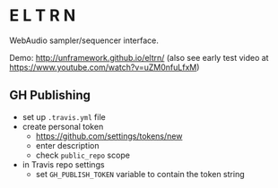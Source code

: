# E L T R N

WebAudio sampler/sequencer interface.

Demo: http://unframework.github.io/eltrn/ (also see early test video at https://www.youtube.com/watch?v=uZM0nfuLfxM)

## GH Publishing

- set up `.travis.yml` file
- create personal token
    - https://github.com/settings/tokens/new
    - enter description
    - check `public_repo` scope
- in Travis repo settings
    - set `GH_PUBLISH_TOKEN` variable to contain the token string
